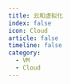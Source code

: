 ```yaml
---
title: 云和虚拟化
index: false
icon: Cloud
article: false
timeline: false
category:
  - VM
  - Cloud
---
```


<div class="catalog-display-container">
  <Catalog hideHeading />
</div>
